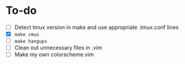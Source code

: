 # To-do
- [ ] Detect tmux version in make and use appropriate .tmux.conf lines
- [x] ```make cmus```
- [ ] ```make hangups```
- [ ] Clean out unnecessary files in .vim
- [ ] Make my own colorscheme.vim
